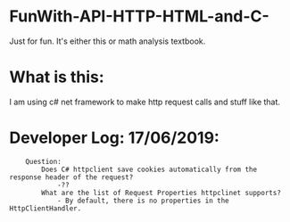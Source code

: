 # FunWith-API-HTTP-HTML-and-C-
Just for fun. It's either this or math analysis textbook.
# What is this: 
I am using c# net framework to make http request calls and stuff like that. 

# Developer Log: 17/06/2019:
```
    Question: 
        Does C# httpclient save cookies automatically from the response header of the request? 
            -??
        What are the list of Request Properties httpclinet supports? 
            - By default, there is no properties in the HttpClientHandler.
```